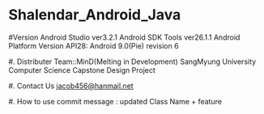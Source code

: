 # Shalendar_Android_Java

#Version 
   Android Studio ver3.2.1
   Android SDK Tools ver26.1.1
   Android Platform Version API28: Android 9.0(Pie) revision 6

#. Distributer
   Team::MinD(Melting in Development)
   SangMyung University Computer Science Capstone Design Project 

#. Contact Us
   jacob456@hanmail.net

#. How to use
   commit message : updated Class Name + feature
